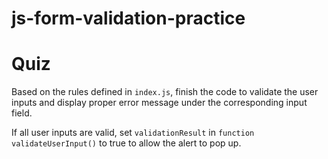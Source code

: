 # js-form-validation-practice

# Quiz
Based on the rules defined in `index.js`,
finish the code to validate the user inputs
and display proper error message under the corresponding input field.

If all user inputs are valid,
set `validationResult` in `function validateUserInput()` to true
to allow the alert to pop up.
